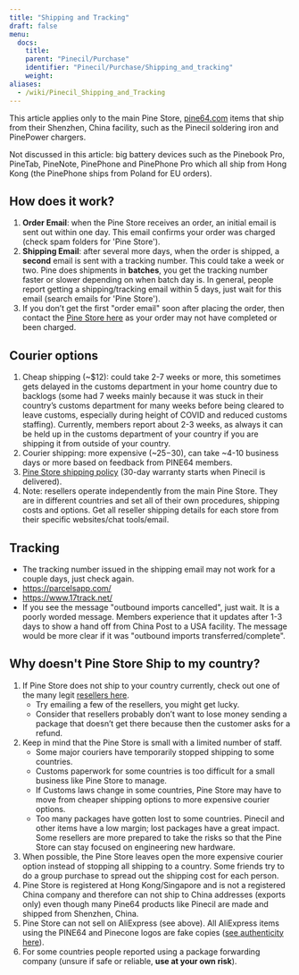 ```yaml
---
title: "Shipping and Tracking"
draft: false
menu:
  docs:
    title:
    parent: "Pinecil/Purchase"
    identifier: "Pinecil/Purchase/Shipping_and_tracking"
    weight:
aliases:
  - /wiki/Pinecil_Shipping_and_Tracking
---
```


This article applies only to the main Pine Store, [pine64.com](https://pine64.com) items that ship from their Shenzhen, China facility, such as the Pinecil soldering iron and PinePower chargers.

Not discussed in this article: big battery devices such as the Pinebook Pro, PineTab, PineNote, PinePhone and PinePhone Pro which all ship from Hong Kong (the PinePhone ships from Poland for EU orders).

## How does it work?

1. **Order Email**: when the Pine Store receives an order, an initial email is sent out within one day. This email confirms your order was charged (check spam folders for 'Pine Store').
2. **Shipping Email**: after several more days, when the order is shipped, a **second** email is sent with a tracking number. This could take a week or two. Pine does shipments in **batches**, you get the tracking number faster or slower depending on when batch day is. In general, people report getting a shipping/tracking email within 5 days, just wait for this email (search emails for 'Pine Store').
3. If you don’t get the first "order email" soon after placing the order, then contact the [Pine Store here](https://pine64.com/support/) as your order may not have completed or been charged.

## Courier options

1. Cheap shipping (~$12): could take 2-7 weeks or more, this sometimes gets delayed in the customs department in your home country due to backlogs (some had 7 weeks mainly because it was stuck in their country’s customs department for many weeks before being cleared to leave customs, especially during height of COVID and reduced customs staffing). Currently, members report about 2-3 weeks, as always it can be held up in the customs department of your country if you are shipping it from outside of your country.
2. Courier shipping: more expensive (~$25-$30), can take ~4-10 business days or more based on feedback from PINE64 members.
3. [Pine Store shipping policy](https://pine64.com/shipping-policy/) (30-day warranty starts when Pinecil is delivered).
4. Note: resellers operate independently from the main Pine Store. They are in different countries and set all of their own procedures, shipping costs and options. Get all reseller shipping details for each store from their specific websites/chat tools/email.

## Tracking

* The tracking number issued in the shipping email may not work for a couple days, just check again.
* https://parcelsapp.com/
* https://www.17track.net/
* If you see the message "outbound imports cancelled", just wait. It is a poorly worded message. Members experience that it updates after 1-3 days to show a hand off from China Post to a USA facility. The message would be more clear if it was "outbound imports transferred/complete".

## Why doesn't Pine Store Ship to my country?

1. If Pine Store does not ship to your country currently, check out one of the many legit [resellers here](/documentation/Pinecil#where_to_buy_a_pinecil).
   * Try emailing a few of the resellers, you might get lucky.
   * Consider that resellers probably don’t want to lose money sending a package that doesn’t get there because then the customer asks for a refund.
2. Keep in mind that the Pine Store is small with a limited number of staff.
   * Some major couriers have temporarily stopped shipping to some countries.
   * Customs paperwork for some countries is too difficult for a small business like Pine Store to manage.
   * If Customs laws change in some countries, Pine Store may have to move from cheaper shipping options to more expensive courier options.
   * Too many packages have gotten lost to some countries. Pinecil and other items have a low margin; lost packages have a great impact. Some resellers are more prepared to take the risks so that the Pine Store can stay focused on engineering new hardware.
3. When possible, the Pine Store leaves open the more expensive courier option instead of stopping all shipping to a country. Some friends try to do a group purchase to spread out the shipping cost for each person.
4. Pine Store is registered at Hong Kong/Singapore and is not a registered China company and therefore can not ship to China addresses (exports only) even though many Pine64 products like Pinecil are made and shipped from Shenzhen, China.
5. Pine Store can not sell on AliExpress (see above). All AliExpress items using the PINE64 and Pinecone logos are fake copies ([see authenticity here](/documentation/Pinecil#authenticity)).
6. For some countries people reported using a package forwarding company (unsure if safe or reliable, **use at your own risk**).
